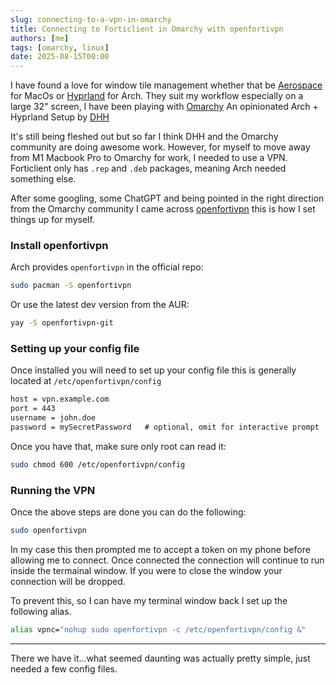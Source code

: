 ```yaml
---
slug: connecting-to-a-vpn-in-omarchy
title: Connecting to Forticlient in Omarchy with openfortivpn
authors: [me]
tags: [omarchy, linux]
date: 2025-08-15T00:00
---
```


I have found a love for window tile management whether that be [Aerospace](https://nikitabobko.github.io/AeroSpace/guide) for MacOs or [Hyprland](https://hypr.land/) for Arch. They suit my workflow especially on a large 32" screen, I have been playing with [Omarchy](https://omarchy.org/) An opinionated Arch + Hyprland Setup by [DHH](https://dhh.dk/)

<!-- truncate -->

It's still being fleshed out but so far I think DHH and the Omarchy community are doing awesome work. However, for myself to move away from M1 Macbook Pro to Omarchy for work, I needed to use a VPN. Forticlient only has `.rep` and `.deb` packages, meaning Arch needed something else.

After some googling, some ChatGPT and being pointed in the right direction from the Omarchy community I came across [openfortivpn](https://archlinux.org/packages/extra/x86_64/openfortivpn/) this is how I set things up for myself.

### Install openfortivpn

Arch provides `openfortivpn` in the official repo:

```bash
sudo pacman -S openfortivpn
```

Or use the latest dev version from the AUR:

```bash
yay -S openfortivpn-git
```

### Setting up your config file

Once installed you will need to set up your config file this is generally located at `/etc/openfortivpn/config`

```txt
host = vpn.example.com
port = 443
username = john.doe
password = mySecretPassword   # optional, omit for interactive prompt
```

Once you have that, make sure only root can read it:

```bash
sudo chmod 600 /etc/openfortivpn/config
```

### Running the VPN

Once the above steps are done you can do the following:

```bash
sudo openfortivpn
```

In my case this then prompted me to accept a token on my phone before allowing me to connect. Once connected the connection will continue to run inside the termainal window. If you were to close the window your connection will be dropped.

To prevent this, so I can have my terminal window back I set up the following alias.

```bash
alias vpnc="nohup sudo openfortivpn -c /etc/openfortivpn/config &"
```

---

There we have it...what seemed daunting was actually pretty simple, just needed a few config files.
